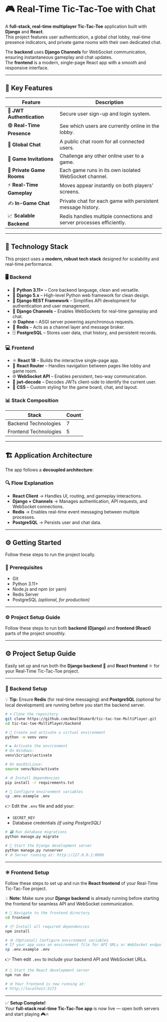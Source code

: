 ﻿# 🎮 Real-Time Tic-Tac-Toe with Chat

A **full-stack, real-time multiplayer Tic-Tac-Toe** application built with **Django** and **React**.  
This project features user authentication, a global chat lobby, real-time presence indicators, and private game rooms with their own dedicated chat.

The **backend** uses **Django Channels** for WebSocket communication, ensuring instantaneous gameplay and chat updates.  
The **frontend** is a modern, single-page React app with a smooth and responsive interface.

---

## 🚀 Key Features

| Feature | Description |
|----------|-------------|
| 🔐 **JWT Authentication** | Secure user sign-up and login system. |
| 🟢 **Real-Time Presence** | See which users are currently online in the lobby. |
| 💬 **Global Chat** | A public chat room for all connected users. |
| 📧 **Game Invitations** | Challenge any other online user to a game. |
| 🚪 **Private Game Rooms** | Each game runs in its own isolated WebSocket channel. |
| ⚡ **Real-Time Gameplay** | Moves appear instantly on both players’ screens. |
| ✍️ **In-Game Chat** | Private chat for each game with persistent message history. |
| 📈 **Scalable Backend** | Redis handles multiple connections and server processes efficiently. |

---

## 🧩 Technology Stack

This project uses a **modern, robust tech stack** designed for scalability and real-time performance.

### 🖥️ Backend

- 🐍 **Python 3.11+** – Core backend language, clean and versatile.  
- 🧱 **Django 5.x** – High-level Python web framework for clean design.  
- 🧰 **Django REST Framework** – Simplifies API development for authentication and user management.  
- 🔌 **Django Channels** – Enables WebSockets for real-time gameplay and chat.  
- ⚙️ **Daphne** – ASGI server powering asynchronous requests.  
- 💾 **Redis** – Acts as a channel layer and message broker.  
- 🗄️ **PostgreSQL** – Stores user data, chat history, and persistent records.

### 💻 Frontend

- ⚛️ **React 18** – Builds the interactive single-page app.  
- 🧭 **React Router** – Handles navigation between pages like lobby and game room.  
- 🌐 **WebSocket API** – Enables persistent, two-way communication.  
- 🔑 **jwt-decode** – Decodes JWTs client-side to identify the current user.  
- 🎨 **CSS** – Custom styling for the game board, chat, and layout.

### 📊 Stack Composition

| Stack | Count |
|--------|--------|
| Backend Technologies | 7 |
| Frontend Technologies | 5 |

---

## 🏗️ Application Architecture

The app follows a **decoupled architecture**:



### 🔍 Flow Explanation

- **React Client** → Handles UI, routing, and gameplay interactions.  
- **Django + Channels** → Manages authentication, API requests, and WebSocket connections.  
- **Redis** → Enables real-time event messaging between multiple processes.  
- **PostgreSQL** → Persists user and chat data.

---

## ⚙️ Getting Started

Follow these steps to run the project locally.

### 🧰 Prerequisites

- Git  
- Python 3.11+  
- Node.js and npm (or yarn)  
- Redis Server  
- PostgreSQL *(optional, for production)*

---

### ⚙️ Project Setup Guide

Follow these steps to run both **backend (Django)** and **frontend (React)** parts of the project smoothly.

---
## ⚙️ Project Setup Guide

Easily set up and run both the **Django backend** 🐍 and **React frontend** ⚛️ for your Real-Time Tic-Tac-Toe project.

---

### 🐍 Backend Setup

💡 **Tip:** Ensure **Redis** (for real-time messaging) and **PostgreSQL** (optional for local development) are running before you start the backend server.

```bash
# 🌀 Clone the repository
git clone https://github.com/AmalSKumar0/tic-tac-toe-MultiPlayer.git
cd tic-tac-toe-MultiPlayer/backend
```

```bash
# 🧱 Create and activate a virtual environment
python -m venv venv
```

```bash
# ▶️ Activate the environment
# On Windows:
venv\Scripts\activate

# On macOS/Linux:
source venv/bin/activate
```

```bash
# ⚙️ Install dependencies
pip install -r requirements.txt
```

```bash
# 🔑 Configure environment variables
cp .env.example .env
```

👉 Edit the `.env` file and add your:
- `SECRET_KEY`
- Database credentials *(if using PostgreSQL)*

```bash
# 🗃️ Run database migrations
python manage.py migrate
```

```bash
# 🚀 Start the Django development server
python manage.py runserver
# 🌐 Server running at: http://127.0.0.1:8000
```

---

### ⚛️ Frontend Setup

Follow these steps to set up and run the **React frontend** of your Real-Time Tic-Tac-Toe project.

💡 **Note:** Make sure your **Django backend** is already running before starting the frontend for seamless API and WebSocket communication.

```bash
# 📂 Navigate to the frontend directory
cd frontend
```

```bash
# 📦 Install all required dependencies
npm install
```

```bash
# ⚙️ (Optional) Configure environment variables
# If your app uses an environment file for API URLs or WebSocket endpoints:
cp .env.example .env
```

👉 Then edit `.env` to include your backend API and WebSocket URLs.

```bash
# 🚀 Start the React development server
npm run dev
```

```bash
# 🌐 Your frontend is now running at:
# http://localhost:5173
```

---

✅ **Setup Complete!**  
Your **full-stack real-time Tic-Tac-Toe app** is now live — open both servers and start playing 🎮🔥



